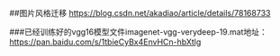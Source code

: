 ##图片风格迁移  <https://blog.csdn.net/akadiao/article/details/78168733>

###已经训练好的vgg16模型文件imagenet-vgg-verydeep-19.mat地址：https://pan.baidu.com/s/1tbieCyBx4EnvHCn-hbXtlg
